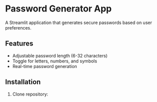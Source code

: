 # Password Generator App

A Streamlit application that generates secure passwords based on user preferences.

## Features
- Adjustable password length (6-32 characters)
- Toggle for letters, numbers, and symbols
- Real-time password generation

## Installation
1. Clone repository:

